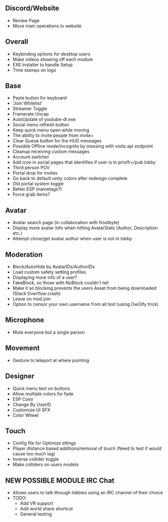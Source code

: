 ## Discord/Website
  - Review Page
  - Move main operations to website

## Overall
  - Keybinding options for desktop users
  - Make videos showing off each module
  - EXE Installer to handle Setup
  - Time stamps on logs

## Base
  - Paste button for keyboard
  - 'Join Whitelist'
  - Streamer Toggle
  - Framerate Uncap
  - AutoUpdate of youtube-dl.exe
  - Social menu refresh button
  - Keep quick menu open while moving
  - The ability to invite people from invite+
  - Clear Queue button for the HUD messages
  - Possible Offline mode/incognito by messing with visits api endpoint
  - Cleanup receiving custom messages
  - Account switcher
  - Add icon in social pages that identifies if user is in priv/fr+/pub lobby
  - Third person POV
  - Portal drop for invites
  - Go back to default unity colors after redesign complete
  - Old portal system toggle
  - Better ESP (nametags?)
  - Force grab items?

## Avatar
  - Avatar search page (in collaboration with frostbyte)
  - Display more avatar Info when hitting AvatarStats (Author, Description etc.)
  - Attempt clone/get avatar author when user is not in lobby󠀀󠀀

## Moderation
  - Block/AutoHide by AvatarIDs/AuthorIDs
  - Load custom safety setting profiles
  - Displaying more info of a user?
  - FakeBlock, so those with NoBlock couldn't tell
  - Make it so blocking prevents the users Asset from being downloaded (Stack Overflow crash)
  - Leave on mod join
  - Option to censor your own username from all text (using OwOify trick)

## Microphone
  - Mute everyone but a single person

## Movement
  - Gesture to teleport at where pointing

## Designer
  - Quick menu text on buttons
  - Allow multiple colors for fade
  - ESP Color
  - Change By UserID
  - Customize UI SFX
  - Color Wheel

## Touch
  - Config file for Optimize sttings
  - Player distance based additions/removal of touch (Need to test if would cause too much lag)
  - Inverse collider toggle
  - Make colliders on users models

## NEW POSSIBLE MODULE IRC Chat
  - Allows users to talk through lobbies using an IRC channel of their choice
  - TODO:
    - Add VR support
    - Add world share shortcut
    - General testing
